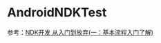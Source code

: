 # AndroidNDKTest参考：[NDK开发 从入门到放弃(一：基本流程入门了解)](http://blog.csdn.net/xiaoyu_93/article/details/52870395)